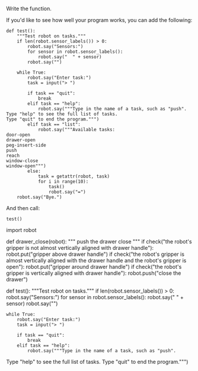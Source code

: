 

Write the function.

If you'd like to see how well your program works, you can add the following:

```
def test():
    """Test robot on tasks."""
    if len(robot.sensor_labels()) > 0:
        robot.say("Sensors:")
        for sensor in robot.sensor_labels():
            robot.say("  " + sensor)
        robot.say("")

    while True:
        robot.say("Enter task:")
        task = input("> ")

        if task == "quit":
            break
        elif task == "help":
            robot.say("""Type in the name of a task, such as "push".
Type "help" to see the full list of tasks.
Type "quit" to end the program.""")
        elif task == "list":
            robot.say("""Available tasks:
door-open
drawer-open
peg-insert-side
push
reach
window-close
window-open""")
        else:
            task = getattr(robot, task)
            for i in range(10):
                task()
                robot.say("=")
    robot.say("Bye.")
```

And then call:

```
test()
```


import robot


def drawer_close(robot):
    """
    push the drawer close
    """
    if check("the robot's gripper is not almost vertically aligned with drawer handle"):
        robot.put("gripper above drawer handle")
    if check("the robot's gripper is almost vertically aligned with the drawer handle and the robot's gripper is open"):
        robot.put("gripper around drawer handle")
    if check("the robot's gripper is vertically aligned with drawer handle"):
        robot.push("close the drawer")


def test():
    """Test robot on tasks."""
    if len(robot.sensor_labels()) > 0:
        robot.say("Sensors:")
        for sensor in robot.sensor_labels():
            robot.say("  " + sensor)
        robot.say("")

    while True:
        robot.say("Enter task:")
        task = input("> ")

        if task == "quit":
            break
        elif task == "help":
            robot.say("""Type in the name of a task, such as "push".
Type "help" to see the full list of tasks.
Type "quit" to end the program.""")